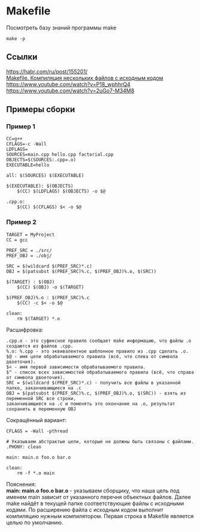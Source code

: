 # Makefile
Посмотреть базу знаний программы make
```
make -p
```
## Ссылки
https://habr.com/ru/post/155201/  
[Makefile. Компиляция нескольких файлов с исходным кодом](https://www.youtube.com/watch?v=9PeEYcYHHkM)  
https://www.youtube.com/watch?v=P18_wphhrQ4  
https://www.youtube.com/watch?v=2uGo7-M34M8  

## Примеры сборки
### Пример 1
```make
CC=g++
CFLAGS=-c -Wall
LDFLAGS=
SOURCES=main.cpp hello.cpp factorial.cpp
OBJECTS=$(SOURCES:.cpp=.o)
EXECUTABLE=hello

all: $(SOURCES) $(EXECUTABLE)
	
$(EXECUTABLE): $(OBJECTS) 
	$(CC) $(LDFLAGS) $(OBJECTS) -o $@

.cpp.o:
	$(CC) $(CFLAGS) $< -o $@
```
### Пример 2
```make
TARGET = MyProject
CC = gcc

PREF_SRC = ./src/
PREF_OBJ = ./obj/

SRC = $(wildcard $(PREF_SRC)*.c)
OBJ = $(patsubst $(PREF_SRC)%.c, $(PREF_OBJ)%.o, $(SRC))

$(TARGET) : $(OBJ)
	$(CC) $(OBJ) -o $(TARGET)

$(PREF_OBJ)%.o : $(PREF_SRC)%.c
	$(CC) -c $< -o $@

clean:
	rm $(TARGET) *.o
```
Расшифровка:
```
.cpp.o - это суфиксное правило сообщает make информацию, что файлы .o создаются из файлов .cpp.  
%.o: %.cpp - это эквивалентное шаблонное правило из .cpp сделать .o.  
$@ - имя цели обрабатываемого правила (всё, что слева от символа двоеточия).
$< - имя первой зависимости обрабатываемого правила.  
$^ - cписок всех зависимостей обрабатываемого правила (всё, что справа от символа двоеточия).
SRC = $(wildcard $(PREF_SRC)*.c) - получить все файлы в указанной папке, заканчивающиеся на .c  
OBJ = $(patsubst $(PREF_SRC)%.c, $(PREF_OBJ)%.o, $(SRC)) - взять из переменной SRC все строки,
заканчивающиеся на .c и поменять это окончание на .o, результат сохранить в переменную OBJ
```

Сокращённый вариант:
```make
CFLAGS = -Wall -pthread

# Указываем абстрактые цели, которые не должны быть связаны с файлами.
.PHONY: clean

main: main.o foo.o bar.o

clean:
	rm -f *.o main
```
Пояснения:  
**main: main.o foo.o bar.o** - указываем сборщику, что наша цель под именем main зависит от указанного перечня объектных файлов. Далее make найдёт в текущей папке соответствующие файлы с исходными кодами. По расширению файла с исходным кодом выполнит компиляцию нужным компилятором.
Первая строка в Makefile является целью по умолчанию.
